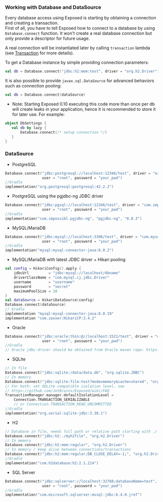### Working with Database and DataSource
Every database access using Exposed is starting by obtaining a connection and creating a transaction.  
First of all, you have to tell Exposed how to connect to a database by using `Database.connect` function. 
It won't create a real database connection but only provide a descriptor for future usage.

A real connection will be instantiated later by calling `transaction` lambda (see [Transaction](https://github.com/JetBrains/Exposed/wiki/Transactions) for more details).

To get a Database instance by simple providing connection parameters:
```kotlin
val db = Database.connect("jdbc:h2:mem:test", driver = "org.h2.Driver")
```
It is also possible to provide `javax.sql.DataSource` for advanced behaviors such as connection pooling:
```kotlin
val db = Database.connect(dataSource)
```
* Note: Starting Exposed 0.10 executing this code more than once per db will create leaks in your application, hence it is recommended to store it for later use.
For example:
```kotlin
object DbSettings {
   val db by lazy { 
       Database.connect(/* setup connection */)
   }
}
```
### DataSource
* PostgreSQL
```kotlin
Database.connect("jdbc:postgresql://localhost:12346/test", driver = "org.postgresql.Driver", 
                 user = "root", password = "your_pwd")  
//Gradle
implementation("org.postgresql:postgresql:42.2.2")  
```
* PostgreSQL using the pgjdbc-ng JDBC driver
```kotlin
Database.connect("jdbc:pgsql://localhost:12346/test", driver = "com.impossibl.postgres.jdbc.PGDriver", 
                 user = "root", password = "your_pwd")  
//Gradle
implementation("com.impossibl.pgjdbc-ng", "pgjdbc-ng", "0.8.3")  
```
* MySQL/MariaDB
```kotlin
Database.connect("jdbc:mysql://localhost:3306/test", driver = "com.mysql.cj.jdbc.Driver", 
                 user = "root", password = "your_pwd")  
//Gradle
implementation("mysql:mysql-connector-java:8.0.2")
```
* MySQL/MariaDB with latest JDBC driver + Hikari pooling
```kotlin
val config = HikariConfig().apply {
    jdbcUrl         = "jdbc:mysql://localhost/dbname"
    driverClassName = "com.mysql.cj.jdbc.Driver"
    username        = "username"
    password        = "secret"
    maximumPoolSize = 10
}
val dataSource = HikariDataSource(config)
Database.connect(dataSource)
// Gradle
implementation "mysql:mysql-connector-java:8.0.19"
implementation "com.zaxxer:HikariCP:3.4.2"
```
* Oracle
```kotlin
Database.connect("jdbc:oracle:thin:@//localhost:1521/test", driver = "oracle.jdbc.OracleDriver", 
                 user = "root", password = "your_pwd")  
//Gradle
// Oracle jdbc-driver should be obtained from Oracle maven repo: https://blogs.oracle.com/dev2dev/get-oracle-jdbc-drivers-and-ucp-from-oracle-maven-repository-without-ides
```
+ SQLite
```kotlin
// In file
Database.connect("jdbc:sqlite:/data/data.db", "org.sqlite.JDBC")  
// In memory
Database.connect("jdbc:sqlite:file:test?mode=memory&cache=shared", "org.sqlite.JDBC")  
// For both: set SQLite compatible isolation level, see 
// https://github.com/JetBrains/Exposed/wiki/FAQ
TransactionManager.manager.defaultIsolationLevel = 
    Connection.TRANSACTION_SERIALIZABLE
    // or Connection.TRANSACTION_READ_UNCOMMITTED
//Gradle
implementation("org.xerial:sqlite-jdbc:3.30.1")  
```  
* H2
```kotlin
// Database in file, needs full path or relative path starting with ./
Database.connect("jdbc:h2:./myh2file", "org.h2.Driver")
// In memory
Database.connect("jdbc:h2:mem:regular", "org.h2.Driver")  
// In memory / keep alive between connections/transactions
Database.connect("jdbc:h2:mem:regular;DB_CLOSE_DELAY=-1;", "org.h2.Driver")  
//Gradle
implementation("com.h2database:h2:2.1.214")  
```  
* SQL Server
```kotlin
Database.connect("jdbc:sqlserver://localhost:32768;databaseName=test", "com.microsoft.sqlserver.jdbc.SQLServerDriver", 
                 user = "root", password = "your_pwd")  
//Gradle
implementation("com.microsoft.sqlserver:mssql-jdbc:6.4.0.jre7")  
```
